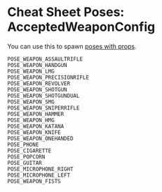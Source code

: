 # Cheat Sheet Poses: AcceptedWeaponConfig

You can use this to spawn [poses with props](../../../modding-guides/animations/archivexl-adding-photo-mode-poses.md#spawning-props-with-the-pose-optional).

```
POSE_WEAPON_ASSAULTRIFLE
POSE_WEAPON_HANDGUN
POSE_WEAPON_LMG
POSE_WEAPON_PRECISIONRIFLE
POSE_WEAPON_REVOLVER
POSE_WEAPON_SHOTGUN
POSE_WEAPON_SHOTGUNDUAL
POSE_WEAPON_SMG
POSE_WEAPON_SNIPERRIFLE
POSE_WEAPON_HAMMER
POSE_WEAPON_HMG
POSE_WEAPON_KATANA
POSE_WEAPON_KNIFE
POSE_WEAPON_ONEHANDED
POSE_PHONE
POSE_CIGARETTE
POSE_POPCORN
POSE_GUITAR
POSE_MICROPHONE_RIGHT
POSE_MICROPHONE_LEFT
POSE_WEAPON_FISTS
```
